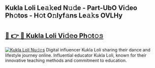 ## Kukla Loli Le𝚊𝚔ed N𝚞𝚍e - Part-UbO Vi𝚍eo Ph𝚘tos - H𝚘t O𝚗lyf𝚊ns Le𝚊𝚔s OVLHy

# <h2><a href="http://hf0c7z.feru.top/?c=Kukla+Loli">🔗 👉 🔴 Kukla Loli Vi𝚍𝚎o Ph𝚘t𝚘𝚜</a></h2>

[![Kukla Loli Nu𝚍𝚎s](https://i.imgur.com/0TWrTi3.gif)](http://hf0c7z.feru.top/?c=Kukla+Loli)
Digital influencer Kukla Loli sharing their dance and lifestyle journey online. Influential educator Kukla Loli, known for their innovative teaching methods and commitment to education. 
